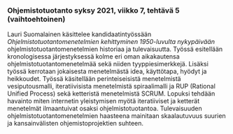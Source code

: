 ### Ohjemistotuotanto syksy 2021, viikko 7, tehtävä 5 (vaihtoehtoinen)

Lauri Suomalainen käsittelee kandidaatintyössään *Ohjelmistotuotantomenetelmien kehittyminen 1950-luvulta nykypäivään* ohjelmistotuotantomenetelmien historiaa ja tulevaisuutta. Työssä esitellään kronologisessa järjestyksessä kolme eri oman aikakautensa ohjelmistotuotantomenetelmää sekä niiden tyyppiesimerkkejä. Lisäksi työssä kerrotaan jokaisesta menetelmästä idea, käyttötapa, hyödyt ja heikkoudet. Työssä käsitellään perinteiseisistä menetelmistä vesiputousmalli, iteratiivisista menetelmistä spiraalimalli ja RUP (Rational Unified Process) sekä ketteristä menetelmistä SCRUM. Lopuksi tehdään havainto miten internetin yleistymisen myötä iteratiiviset ja ketterät menetelmät ilmaantuivat osaksi ohjelmistotuotantoa. Tulevaisuuden ohjelmistotuotantomenetelmien haasteena mainitaan skaalautuvuus suurien ja kansainvälisten ohjemistoprojektien suhteen.